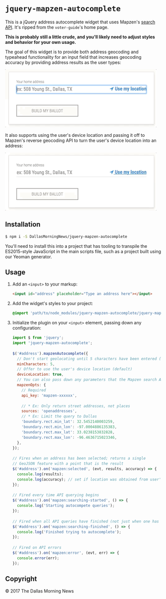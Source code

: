 # `jquery-mapzen-autocomplete`

This is a jQuery address autocomplete widget that uses Mapzen's [search API](https://mapzen.com/documentation/search/search/). It's ripped from the `voter-guide`'s home page.

**This is probably still a little crude, and you'll likely need to adjust styles and behavior for your own usage.**

The goal of this widget is to provide both address geocoding and typeahead functionality for an input field
that increases geocoding accuracy by providing address results as the user types:

![autocomplete](/etc/autocomplete.gif?raw=true)

It also supports using the user's device location and passing it off to Mapzen's reverse geocoding API to turn the user's device location into an address:

![autocomplete](/etc/device-location.gif?raw=true)

## Installation

```sh
$ npm i -S DallasMorningNews/jquery-mapzen-autocomplete
```

You'll need to install this into a project that has tooling to transpile the ES2015-style JavaScript in the main scripts file, such as a project built using our Yeoman generator.

## Usage

1. Add an `<input>` to your markup:

    ```html
    <input id="address" placeholder="Type an address here"></input>
    ```
2. Add the widget's styles to your project:

    ```css
    @import 'path/to/node_modules/jquery-mapzen-autocomplete/jquery-mapzen-autocomplete';
    ```

3. Initialize the plugin on your `<input>` element, passing down any configuration:

    ```js
    import $ from 'jquery';
    import 'jquery-mapzen-autocomplete';

    $('#address').mapzenAutocomplete({
      // Don't start geolocating until 5 characters have been entered (default)
      minCharacters: 5,
      // Offer to use the user's device location (default)
      deviceLocation: true,
      // You can also pass down any parameters that the Mapzen search API takes:
      mapzenOpts: {
        // Required
        api_key: 'mapzen-xxxxxx',

        // * Ex: Only return street addresses, not places
        sources: 'openaddresses',
        // * Ex: Limit the query to Dallas
        'boundary.rect.min_lat': 32.5452140003259,
        'boundary.rect.min_lon': -97.0004886135383,
        'boundary.rect.max_lat': 33.0238153832828,
        'boundary.rect.max_lon': -96.4636715023346,
      },
    });

    // Fires when an address has been selected; returns a single
    // GeoJSON feature with a point that is the result
    $('#address').on('mapzen:selected', (evt, results, accuracy) => {
      console.log(results);
      console.log(accuracy); // set if location was obtained from user's device location; in feet
    });

    // Fired every time API querying begins
    $('#address').on('mapzen:searching-started', () => {
      console.log('Starting autocompete queries');
    });

    // Fired when all API queries have finished (not just when one has returned results)
    $('#address').on('mapzen:searching-finished', () => {
      console.log('Finished trying to autocomplete');
    });

    // Fired on API errors
    $('#address').on('mapzen:error', (evt, err) => {
      console.error(err);
    });
    ```

## Copyright

&copy; 2017 The Dallas Morning News
